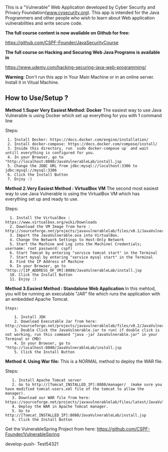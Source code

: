 This is a "Vulnerable" Web Application developed by Cyber Security and Privacy Foundation(www.cysecurity.org). This app is intended for the Java Programmers and other people who wish to learn about Web application vulnerabilities and write secure code.

**The full course content is now available on Github for free:**

https://github.com/CSPF-Founder/JavaSecurityCourse


**The full course on Hacking and Securing Web Java Programs is available in** 

https://www.udemy.com/hacking-securing-java-web-programming/

**Warning**: Don't run this app in Your Main Machine or in  an online server.  Install it in Vitual Machine.

 
How to Use/Setup ?
-------------

**Method 1.Super Very Easiest Method: Docker**
  The easiest way to use Java Vulnerable is using Docker which set up everything for you with 1 command line

  Steps:

     1. Install Docker: https://docs.docker.com/engine/installation/ 
     2. Install docker-compose: https://docs.docker.com/compose/install/
     3. Inside this directory, run `sudo docker-compose up` and wait untill everything is configured for you.
     4. In your Browser, go to "http://localhost:8080/JavaVulnerableLab/install.jsp
     5. Change the JDBC URL from jdbc:mysql://localhost:3306 to jdbc:mysql://mysql:3306
     6. Click the Install Button
     7. Enjoy :)


**Method 2.Very Easiest Method : VirtualBox VM**
  The second most easiest way to use Java Vulnerable is using the VirtualBox VM which has everything set up and ready to use. 
  
  Steps:
      
      1. Install the VirtualBox : https://www.virtualbox.org/wiki/Downloads
      2. Download the VM Image from here : http://sourceforge.net/projects/javavulnerablelab/files/v0.1/JavaVulnerableLab.ova/download
      3. Import the JavaVulnerable.ova into VirtualBox.
      4. Change the Network Settings to Host-Only Network 
      5. Start the Machine and Log into the Machine( Credentials; username: root password: cspf) 
      6. Start Tomcat by entering "service tomcat start" in the Terminal
      7. Start mysql by entering "service mysql start" in the Terminal
      8. Find the IP Address of Machine
      9. In your Browser, go to "http://[IP_ADDRESS_OF_VM]:8080/JavaVulnerableLab/install.jsp 
      10. Click the Install Button
      11. Enjoy :)
      
**Method 3.Easiest Method : Standalone Web Application**
  In this mehtod, you will be running an executable "JAR" file which runs the application with an embedded Apache Tomcat. 
 
    Steps:
    
        1. Install JDK
        2. Download Executable Jar from here: http://sourceforge.net/projects/javavulnerablelab/files/v0.2/JavaVulnerableLab.jar/download
        3. Double Click the JavaVulnerable.jar to run( if double click is not working, run this command "java -jar JavaVulnerable.jar" in your Terminal or CMD)
        4. In your Browser, go to "http://localhost:8080/JavaVulnerableLab/install.jsp 
        5. Click the Install Button
        
**Method 4. Using War file:**
  This is a NORMAL method to deploy the WAR file. 
  
  Steps:
  
       1. Install Apache Tomcat server
       2. Go to http://[Tomcat_INSTALLED_IP]:8080/manager/  (make sure you have modified tomcat-users.xml file of the tomcat to allow the manager).
       3. Download our WAR file from here: https://sourceforge.net/projects/javavulnerablelab/files/latest/JavaVulnerableLab.war/download
       4. Deploy the WAR in Apache Tomcat manager.
       5. Go to http://[Tomcat_INSTALLED_IP]:8080/JavaVulnerableLab/install.jsp 
       6. Click the Install Button
       

Get the VulnerableSpring Project from here:
https://github.com/CSPF-Founder/VulnerableSpring

develop-push-
Test54321

